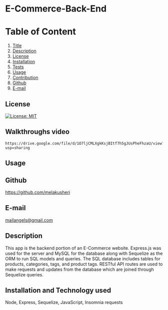 
# E-Commerce-Back-End

# Table of Content
  1. [Title](#Title)
  2. [Description](#Description)
  3. [License](#License)
  4. [Installation](#Installation)
  5. [Tests](#Tests)
  6. [Usage](#Usage)
  7. [Contribution](#Contribution)
  8. [Github](#Github)
  9. [E-mail](#Email)  
  

  
  ## License
  [![License: MIT](https://img.shields.io/badge/License-MIT-yellow.svg)](https://opensource.org/licenses/MIT)

  
  ## Walkthroughs video
  
    https://drive.google.com/file/d/1O7ljCMLXgkKsjBItf7h5gJUsPheFhzaU/view?usp=sharing
  
  ## Usage
 
  
 
  
  ## Github
  https://github.com/melakusheri
  
 
 
  ## E-mail
  mailangels@gmail.com


## Description
This app is the backend portion of an E-Commerce website. Express.js was used for the server and MySQL for the database along with Sequelize as the ORM to run SQL models and queries. The SQL database includes tables for products, categories, tags, and product tags. RESTful API routes are used to make requests and updates from the database which are joined through Sequelize queries.


## Installation and Technology used

Node, Express, Sequelize, JavaScript, Insomnia requests

